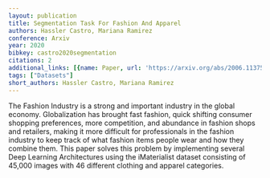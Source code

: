 ```yaml
---
layout: publication
title: Segmentation Task For Fashion And Apparel
authors: Hassler Castro, Mariana Ramirez
conference: Arxiv
year: 2020
bibkey: castro2020segmentation
citations: 2
additional_links: [{name: Paper, url: 'https://arxiv.org/abs/2006.11375'}]
tags: ["Datasets"]
short_authors: Hassler Castro, Mariana Ramirez
---
```

The Fashion Industry is a strong and important industry in the global
economy. Globalization has brought fast fashion, quick shifting consumer
shopping preferences, more competition, and abundance in fashion shops and
retailers, making it more difficult for professionals in the fashion industry
to keep track of what fashion items people wear and how they combine them. This
paper solves this problem by implementing several Deep Learning Architectures
using the iMaterialist dataset consisting of 45,000 images with 46 different
clothing and apparel categories.